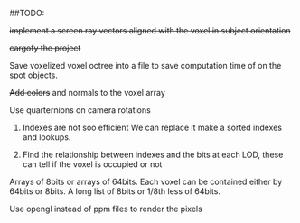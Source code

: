 ##TODO:

~~implement a screen ray vectors aligned with the voxel in subject orientation~~

~~cargofy the project~~

Save voxelized voxel octree into a file to save computation time of on the spot objects.

~~Add colors~~ and normals to the voxel array


Use quarternions on camera rotations

1. Indexes are not soo efficient
    We can replace it make a sorted indexes and lookups.
    
2. Find the relationship between indexes and the bits at each LOD, these can tell if the voxel is occupied or not


Arrays of 8bits or arrays of 64bits.
Each voxel can be contained either by 64bits or 8bits. A long list of 8bits or 1/8th less of 64bits.

Use opengl instead of ppm files to render the pixels
